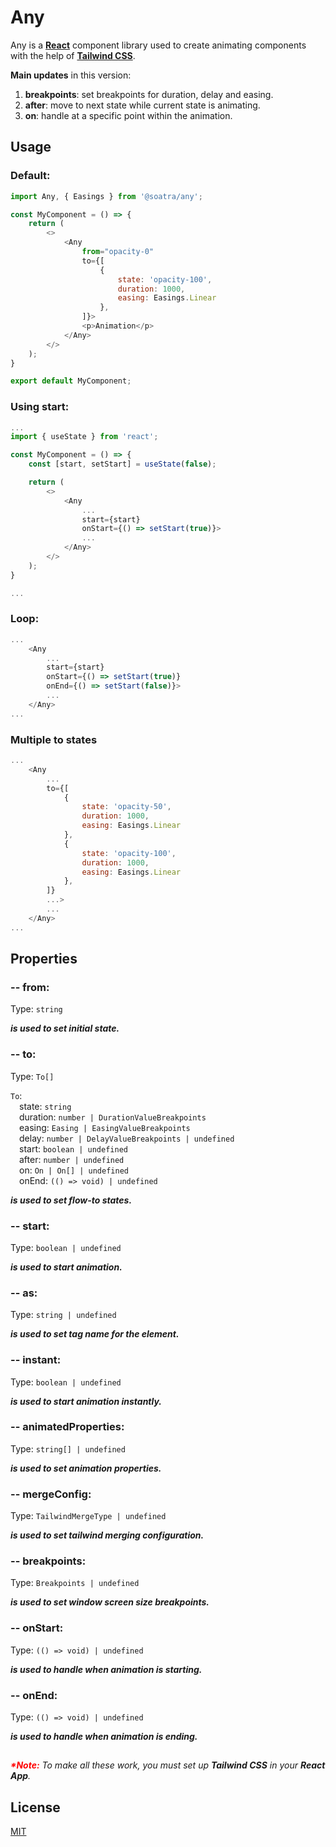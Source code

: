 # Any

Any is a **[React](https://react.dev/)** component library used to create animating components with the help of **[Tailwind CSS](https://tailwindcss.com/)**.

**Main updates** in this version:
1. **breakpoints**: set breakpoints for duration, delay and easing.
2. **after**: move to next state while current state is animating.
3. **on**: handle at a specific point within the animation.

## Usage

### Default:
```js
import Any, { Easings } from '@soatra/any';

const MyComponent = () => {
    return (
        <>
            <Any
                from="opacity-0"
                to={[
                    {
                        state: 'opacity-100',
                        duration: 1000,
                        easing: Easings.Linear
                    },
                ]}>
                <p>Animation</p>
            </Any>
        </>
    );
}

export default MyComponent;
```

### Using start:
```js
...
import { useState } from 'react';

const MyComponent = () => {
    const [start, setStart] = useState(false);

    return (
        <>
            <Any
                ...
                start={start}
                onStart={() => setStart(true)}>
                ...
            </Any>
        </>
    );
}

...
```
### Loop:
```js
...
    <Any
        ...
        start={start}
        onStart={() => setStart(true)}
        onEnd={() => setStart(false)}>
        ...
    </Any>
...
```

### Multiple to states
```js
...
    <Any
        ...
        to={[
            {
                state: 'opacity-50',
                duration: 1000,
                easing: Easings.Linear
            },
            {
                state: 'opacity-100',
                duration: 1000,
                easing: Easings.Linear
            },
        ]}
        ...>
        ...
    </Any>
...
```

## Properties

### -- from:
Type: `string`

***is used to set initial state.***

### -- to:
Type: `To[]`

`To`:\
&emsp;state: `string`\
&emsp;duration: `number | DurationValueBreakpoints`\
&emsp;easing: `Easing | EasingValueBreakpoints`\
&emsp;delay: `number | DelayValueBreakpoints | undefined`\
&emsp;start: `boolean | undefined`\
&emsp;after: `number | undefined`\
&emsp;on: `On | On[] | undefined`\
&emsp;onEnd: `(() => void) | undefined`

***is used to set flow-to states.***

### -- start:
Type: `boolean | undefined`

***is used to start animation.***

### -- as:
Type: `string | undefined`

***is used to set tag name for the element.***

### -- instant:
Type: `boolean | undefined`

***is used to start animation instantly.***

### -- animatedProperties:
Type: `string[] | undefined`

***is used to set animation properties.***

### -- mergeConfig:
Type: `TailwindMergeType | undefined`

***is used to set tailwind merging configuration.***

### -- breakpoints:
Type: `Breakpoints | undefined`

***is used to set window screen size breakpoints.***

### -- onStart:
Type: `(() => void) | undefined`

***is used to handle when animation is starting.***

### -- onEnd:
Type: `(() => void) | undefined`

***is used to handle when animation is ending.***

##

<div>
    <i style="color: red;"><b>*Note:</b></i>
    <i>To make all these work, you must set up <b>Tailwind CSS</b> in your <b>React App</b>.</i>
</div>

##

## License

[MIT](https://github.com/JohnSoatra/any/blob/main/LICENSE)

